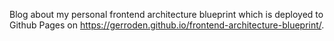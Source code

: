 Blog about my personal frontend architecture blueprint which is deployed to Github Pages on https://gerroden.github.io/frontend-architecture-blueprint/.
